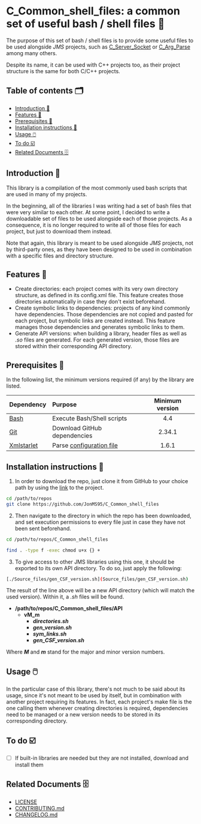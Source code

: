 # C_Common_shell_files: a common set of useful bash / shell files 🧰
The purpose of this set of bash / shell files is to provide some useful files to be used alongside _JMS_ projects, such as
[C_Server_Socket](https://github.com/JonMS95/C_Server_Socket) or [C_Arg_Parse](https://github.com/JonMS95/C_Arg_Parse) among many others.

Despite its name, it can be used with C++ projects too, as their project structure is the same for both C/C++ projects.


## Table of contents 🗂️
  - [Introduction  📑](#introduction--)
  - [Features  🌟](#features--)
  - [Prerequisites  🧱](#prerequisites--)
  - [Installation instructions  📓](#installation-instructions--)
  - [Usage  🖱️](#usage--️)
  - [To do  ☑️](#to-do--️)
  - [Related Documents  🗄️](#related-documents--️)


## Introduction <a id="introduction"></a> 📑
This library is a compilation of the most commonly used bash scripts that are used in many of my projects.

In the beginning, all of the libraries I was writing had a set of bash files that were very similar to each other. At some point, I decided
to write a downloadable set of files to be used alongside each of those projects. As a consequence, it is no longer required to write all of
those files for each project, but just to download them instead.

Note that again, this library is meant to be used alongside _JMS_ projects, not by third-party ones, as they have been designed to be used in combination with a specific files and directory structure.


## Features <a id="features"></a> 🌟
* Create directories: each project comes with its very own directory structure, as defined in its config.xml file. This feature creates those directories automatically in case they don't exist beforehand.
* Create symbolic links to dependencies: projects of any kind commonly have dependencies. Those dependencies are not copied and pasted for each project, but symbolic links are created instead. This feature manages those dependencies and generates symbolic links to them.
* Generate API versions: when building a library, header files as well as _.so_ files are generated. For each generated version, those files are stored within their corresponding API directory.


## Prerequisites <a id="prerequisites"></a> 🧱
In the following list, the minimum versions required (if any) by the library are listed.

| Dependency                   | Purpose                                 | Minimum version |
| :--------------------------- | :-------------------------------------- |:--------------: |
| [Bash][bash-link]            | Execute Bash/Shell scripts              |4.4              |
| [Git][git-link]              | Download GitHub dependencies            |2.34.1           |
| [Xmlstarlet][xmlstarlet-link]| Parse [configuration file](config.xml)  |1.6.1            |

[bash-link]:       https://www.gnu.org/software/bash/
[git-link]:        https://git-scm.com/
[xmlstarlet-link]: https://xmlstar.sourceforge.net/


## Installation instructions <a id="installation-instructions"></a> 📓
1. In order to download the repo, just clone it from GitHub to your choice path by using the [link](https://github.com/JonMS95/C_Server_Socket) to the project.

```bash
cd /path/to/repos
git clone https://github.com/JonMS95/C_Common_shell_files
```

2. Then navigate to the directory in which the repo has been downloaded, and set execution permissions to every file just in case they have not been sent beforehand.

```bash
cd /path/to/repos/C_Common_shell_files

find . -type f -exec chmod u+x {} +
```

3. To give access to other JMS libraries using this one, it should be exported to its own API directory. To do so, just apply the following:

```bash
[./Source_files/gen_CSF_version.sh](Source_files/gen_CSF_version.sh)
```

The result of the line above will be a new API directory (which will match the used version). Within it, a *.sh* files will be found.
- **/path/to/repos/C_Common_shell_files/API**
  - **vM_m**
    - **_directories.sh_**
    - **_gen_version.sh_**
    - **_sym_links.sh_**
    - **_gen_CSF_version.sh_**

Where **_M_** and **_m_** stand for the major and minor version numbers.


## Usage <a id="usage"></a> 🖱️
In the particular case of this library, there's not much to be said about its usage, since it's not meant to be used by itself, but in combination with another project requiring its features. In fact, each project's make file is the one calling them whenever creating directories is required, dependencies need to be managed or a new version needs to be stored in its corresponding directory.


## To do <a id="to-do"></a> ☑️
- [ ] If built-in libraries are needed but they are not installed, download and install them


## Related Documents <a id="related-documents"></a> 🗄️
* [LICENSE](LICENSE)
* [CONTRIBUTING.md](Docs/CONTRIBUTING.md)
* [CHANGELOG.md](Docs/CHANGELOG.md)

